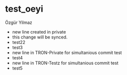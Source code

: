 # test_oeyi
Özgür Yilmaz


- new line created in private
- this change will be synced.
- test22
- test3
- new line in TRON-Private for simultanious commit test
- test4
- new line in TRON-Testz for simultanious commit test
- test5
